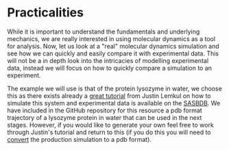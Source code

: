 # Practicalities

While it is important to understand the fundamentals and underlying mechanics, we are really interested in using molecular dynamics as a tool for analysis.
Now, let us look at a "real" molecular dynamics simulation and see how we can quickly and easily compare it with experimental data.
This will not be a in depth look into the intricacies of modelling experimental data, instead we will focus on how to quickly compare a simulation to an experiment.  

The example we will use is that of the protein lysozyme in water, we choose this as there exists already a [great tutorial](http://www.mdtutorials.com/gmx/lysozyme/index.html) from Justin Lemkul on how to simulate this system and experimental data is available on the [SASBDB](https://www.sasbdb.org/data/SASDA96/).
We have included in the GitHub repository for this resource a pdb format trajectory of a lysozyme protein in water that can be used in the next stages.
However, if you would like to generate your own feel free to work through Justin's tutorial and return to this (if you do this you will need to [convert](http://manual.gromacs.org/archive/5.0.5/programs/gmx-trjconv.html) the production simulation to a pdb format). 
